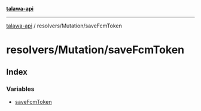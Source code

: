 [**talawa-api**](../../../README.md)

***

[talawa-api](../../../modules.md) / resolvers/Mutation/saveFcmToken

# resolvers/Mutation/saveFcmToken

## Index

### Variables

- [saveFcmToken](variables/saveFcmToken.md)
